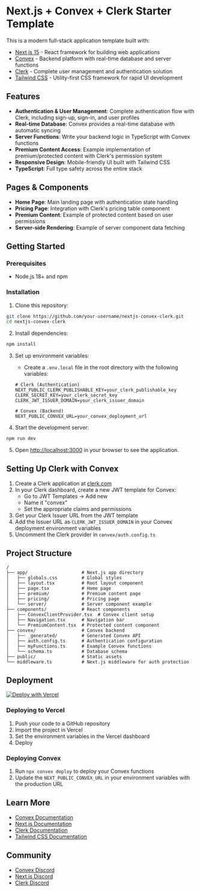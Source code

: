 # Next.js + Convex + Clerk Starter Template

This is a modern full-stack application template built with:

- [Next.js 15](https://nextjs.org/) - React framework for building web applications
- [Convex](https://convex.dev/) - Backend platform with real-time database and server functions
- [Clerk](https://clerk.com/) - Complete user management and authentication solution
- [Tailwind CSS](https://tailwindcss.com/) - Utility-first CSS framework for rapid UI development

## Features

- **Authentication & User Management**: Complete authentication flow with Clerk, including sign-up, sign-in, and user profiles
- **Real-time Database**: Convex provides a real-time database with automatic syncing
- **Server Functions**: Write your backend logic in TypeScript with Convex functions
- **Premium Content Access**: Example implementation of premium/protected content with Clerk's permission system
- **Responsive Design**: Mobile-friendly UI built with Tailwind CSS
- **TypeScript**: Full type safety across the entire stack

## Pages & Components

- **Home Page**: Main landing page with authentication state handling
- **Pricing Page**: Integration with Clerk's pricing table component
- **Premium Content**: Example of protected content based on user permissions
- **Server-side Rendering**: Example of server component data fetching

## Getting Started

### Prerequisites

- Node.js 18+ and npm

### Installation

1. Clone this repository:
```bash
git clone https://github.com/your-username/nextjs-convex-clerk.git
cd nextjs-convex-clerk
```

2. Install dependencies:
```bash
npm install
```

3. Set up environment variables:
   - Create a `.env.local` file in the root directory with the following variables:
   ```
   # Clerk (Authentication)
   NEXT_PUBLIC_CLERK_PUBLISHABLE_KEY=your_clerk_publishable_key
   CLERK_SECRET_KEY=your_clerk_secret_key
   CLERK_JWT_ISSUER_DOMAIN=your_clerk_issuer_domain
   
   # Convex (Backend)
   NEXT_PUBLIC_CONVEX_URL=your_convex_deployment_url
   ```

4. Start the development server:
```bash
npm run dev
```

5. Open [http://localhost:3000](http://localhost:3000) in your browser to see the application.

## Setting Up Clerk with Convex

1. Create a Clerk application at [clerk.com](https://clerk.com)
2. In your Clerk dashboard, create a new JWT template for Convex:
   - Go to JWT Templates → Add new
   - Name it "convex"
   - Set the appropriate claims and permissions
3. Get your Clerk Issuer URL from the JWT template
4. Add the Issuer URL as `CLERK_JWT_ISSUER_DOMAIN` in your Convex deployment environment variables
5. Uncomment the Clerk provider in `convex/auth.config.ts`

## Project Structure

```
/
├── app/                    # Next.js app directory
│   ├── globals.css         # Global styles
│   ├── layout.tsx          # Root layout component
│   ├── page.tsx            # Home page
│   ├── premium/            # Premium content page
│   ├── pricing/            # Pricing page
│   └── server/             # Server component example
├── components/             # React components
│   ├── ConvexClientProvider.tsx  # Convex client setup
│   ├── Navigation.tsx      # Navigation bar
│   └── PremiumContent.tsx  # Protected content component
├── convex/                 # Convex backend
│   ├── _generated/         # Generated Convex API
│   ├── auth.config.ts      # Authentication configuration
│   ├── myFunctions.ts      # Example Convex functions
│   └── schema.ts           # Database schema
├── public/                 # Static assets
└── middleware.ts           # Next.js middleware for auth protection
```

## Deployment

[![Deploy with Vercel](https://vercel.com/button)](https://vercel.com/new/clone?repository-url=https%3A%2F%2Fgithub.com%2Ftfcbot%2Fnextjs-convex-clerk&env=NEXT_PUBLIC_CLERK_PUBLISHABLE_KEY,CLERK_SECRET_KEY,CLERK_JWT_ISSUER_DOMAIN,NEXT_PUBLIC_CONVEX_URL&envDescription=API%20keys%20needed%20for%20authentication%20and%20backend%20functionality&envLink=https%3A%2F%2Fgithub.com%2Ftfcbot%2Fnextjs-convex-clerk%23getting-started)

### Deploying to Vercel

1. Push your code to a GitHub repository
2. Import the project in Vercel
3. Set the environment variables in the Vercel dashboard
4. Deploy

### Deploying Convex

1. Run `npx convex deploy` to deploy your Convex functions
2. Update the `NEXT_PUBLIC_CONVEX_URL` in your environment variables with the production URL

## Learn More

- [Convex Documentation](https://docs.convex.dev/)
- [Next.js Documentation](https://nextjs.org/docs)
- [Clerk Documentation](https://clerk.com/docs)
- [Tailwind CSS Documentation](https://tailwindcss.com/docs)

## Community

- [Convex Discord](https://convex.dev/community)
- [Next.js Discord](https://discord.gg/nextjs)
- [Clerk Discord](https://clerk.com/discord)
